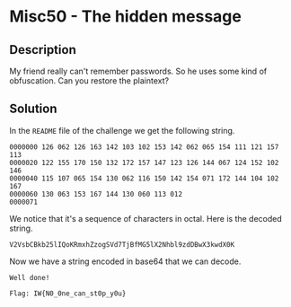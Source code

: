 # Misc50 - The hidden message

## Description

My friend really can't remember passwords. So he uses some kind of obfuscation. Can you restore the plaintext?

## Solution

In the `README` file of the challenge we get the following string.

```
0000000 126 062 126 163 142 103 102 153 142 062 065 154 111 121 157 113
0000020 122 155 170 150 132 172 157 147 123 126 144 067 124 152 102 146
0000040 115 107 065 154 130 062 116 150 142 154 071 172 144 104 102 167
0000060 130 063 153 167 144 130 060 113 012
0000071
```

We notice that it's a sequence of characters in octal.
Here is the decoded string.

```
V2VsbCBkb25lIQoKRmxhZzogSVd7TjBfMG5lX2Nhbl9zdDBwX3kwdX0K
```

Now we have a string encoded in base64 that we can decode.

```
Well done!

Flag: IW{N0_0ne_can_st0p_y0u}
```